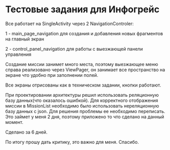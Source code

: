 # Тестовые задания для Инфогрейс

Все работает на SingleActivity через 2 NavigationControler:

1 - main_page_navigation для создания и добавления новых фрагментов на главный экран

2 - control_panel_navigation для работы с выезжающей панели управления
  
Создание миссии занимет много места, поэтому выезжающее меню справа реализовано через ViewPager, он занимает все пространство на экране что удобно при заполнении полей.

Все экраны отрисованы как в техническом задании, кнопки работают.

При проектировании архитектуры решил использовать реляционную базу данных(что оказалось ошибкой). Для корректного отображения миссии в MissionList необходимо было использовать нереляционную базу данных с json. Для решения проблемы ее необходимо переписать. Это займет у меня 2 дня, поэтому приложено то что сделано на данный момент.

Сделано за 6 дней.

По итогу прошу дать критику, это важно для меня. Спасибо.
